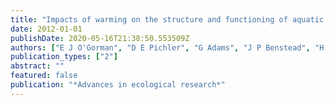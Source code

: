 ```yaml
---
title: "Impacts of warming on the structure and functioning of aquatic communities: individual-to ecosystem-level responses"
date: 2012-01-01
publishDate: 2020-05-16T21:38:50.553509Z
authors: ["E J O'Gorman", "D E Pichler", "G Adams", "J P Benstead", "H Cohen", " N Craig"]
publication_types: ["2"]
abstract: ""
featured: false
publication: "*Advances in ecological research*"
---
```


